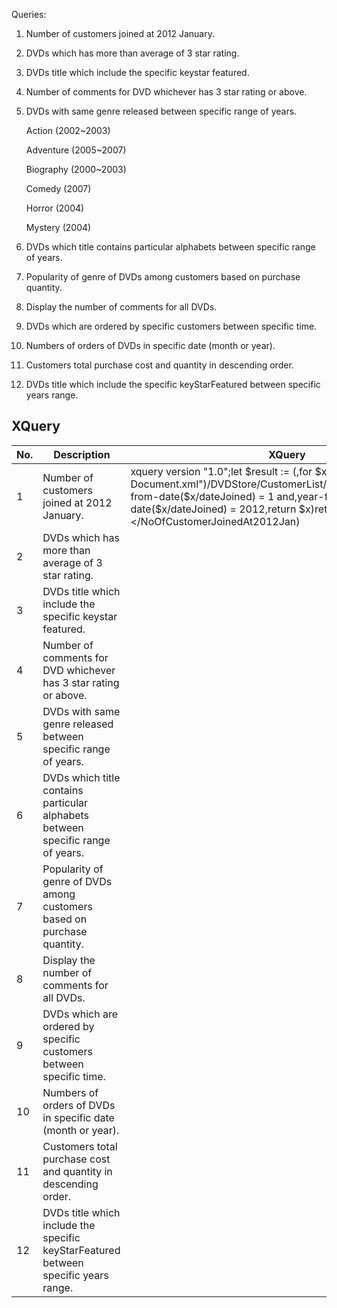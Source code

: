 Queries:

1. Number of customers joined at 2012 January.

2. DVDs which has more than average of 3 star rating.

3. DVDs title which include the specific keystar featured.

4. Number of comments for DVD whichever has 3 star rating or above.

5. DVDs with same genre released between specific range of years.

    Action (2002~2003)

    Adventure (2005~2007)
    
    Biography (2000~2003)
  
    Comedy (2007)
    
    Horror (2004)
    
    Mystery (2004)

6. DVDs which title contains particular alphabets between specific range of years.

7. Popularity of genre of DVDs among customers based on purchase quantity.

8. Display the number of comments for all DVDs.

9. DVDs which are ordered by specific customers between specific time.

10. Numbers of orders of DVDs in specific date (month or year).

11. Customers total purchase cost and quantity in descending order.

12. DVDs title which include the specific keyStarFeatured between specific years range.


## XQuery
| No. | Description                                                                         | XQuery                                                                                                                                                                                                                                                                             | Output |
|-----|-------------------------------------------------------------------------------------|------------------------------------------------------------------------------------------------------------------------------------------------------------------------------------------------------------------------------------------------------------------------------------|--------|
| 1   | Number of customers joined at 2012 January.                                         | xquery version "1.0";let $result := (,for $x in doc("XML-Document.xml")/DVDStore/CustomerList/Customer,where,month-from-date($x/dateJoined) = 1 and,year-from-date($x/dateJoined) = 2012,return $x)return <NoOfCustomerJoinedAt2012>{count($result)}</NoOfCustomerJoinedAt2012Jan) |        |
| 2   | DVDs which has more than average of 3 star rating.                                  |                                                                                                                                                                                                                                                                                    |        |
| 3   | DVDs title which include the specific keystar featured.                             |                                                                                                                                                                                                                                                                                    |        |
| 4   | Number of comments for DVD whichever has 3 star rating or above.                    |                                                                                                                                                                                                                                                                                    |        |
| 5   | DVDs with same genre released between specific range of years.                      |                                                                                                                                                                                                                                                                                    |        |
| 6   | DVDs which title contains particular alphabets between specific range of years.     |                                                                                                                                                                                                                                                                                    |        |
| 7   | Popularity of genre of DVDs among customers based on purchase quantity.             |                                                                                                                                                                                                                                                                                    |        |
| 8   | Display the number of comments for all DVDs.                                        |                                                                                                                                                                                                                                                                                    |        |
| 9   | DVDs which are ordered by specific customers between specific time.                 |                                                                                                                                                                                                                                                                                    |        |
| 10  | Numbers of orders of DVDs in specific date (month or year).                         |                                                                                                                                                                                                                                                                                    |        |
| 11  | Customers total purchase cost and quantity in descending order.                     |                                                                                                                                                                                                                                                                                    |        |
| 12  | DVDs title which include the specific keyStarFeatured between specific years range. |                                                                                                                                                                                                                                                                                    |        |
